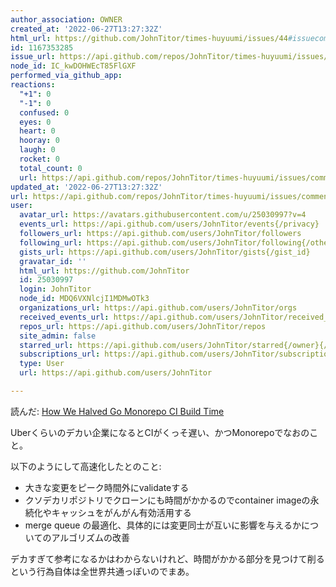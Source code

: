 ```yaml
---
author_association: OWNER
created_at: '2022-06-27T13:27:32Z'
html_url: https://github.com/JohnTitor/times-huyuumi/issues/44#issuecomment-1167353285
id: 1167353285
issue_url: https://api.github.com/repos/JohnTitor/times-huyuumi/issues/44
node_id: IC_kwDOHWEcT85FlGXF
performed_via_github_app: 
reactions:
  "+1": 0
  "-1": 0
  confused: 0
  eyes: 0
  heart: 0
  hooray: 0
  laugh: 0
  rocket: 0
  total_count: 0
  url: https://api.github.com/repos/JohnTitor/times-huyuumi/issues/comments/1167353285/reactions
updated_at: '2022-06-27T13:27:32Z'
url: https://api.github.com/repos/JohnTitor/times-huyuumi/issues/comments/1167353285
user:
  avatar_url: https://avatars.githubusercontent.com/u/25030997?v=4
  events_url: https://api.github.com/users/JohnTitor/events{/privacy}
  followers_url: https://api.github.com/users/JohnTitor/followers
  following_url: https://api.github.com/users/JohnTitor/following{/other_user}
  gists_url: https://api.github.com/users/JohnTitor/gists{/gist_id}
  gravatar_id: ''
  html_url: https://github.com/JohnTitor
  id: 25030997
  login: JohnTitor
  node_id: MDQ6VXNlcjI1MDMwOTk3
  organizations_url: https://api.github.com/users/JohnTitor/orgs
  received_events_url: https://api.github.com/users/JohnTitor/received_events
  repos_url: https://api.github.com/users/JohnTitor/repos
  site_admin: false
  starred_url: https://api.github.com/users/JohnTitor/starred{/owner}{/repo}
  subscriptions_url: https://api.github.com/users/JohnTitor/subscriptions
  type: User
  url: https://api.github.com/users/JohnTitor

---
```

読んだ: [How We Halved Go Monorepo CI Build Time](https://eng.uber.com/how-we-halved-go-monorepo-ci-build-time/)

Uberくらいのデカい企業になるとCIがくっそ遅い、かつMonorepoでなおのこと。

以下のようにして高速化したとのこと:
- 大きな変更をピーク時間外にvalidateする
- クソデカリポジトリでクローンにも時間がかかるのでcontainer imageの永続化やキャッシュをがんがん有効活用する
- merge queue の最適化、具体的には変更同士が互いに影響を与えるかについてのアルゴリズムの改善

デカすぎて参考になるかはわからないけれど、時間がかかる部分を見つけて削るという行為自体は全世界共通っぽいのでまあ。